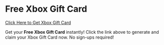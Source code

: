 # Free Xbox Gift Card

[Click Here to Get Xbox Gift Card](https://telegra.ph/XB33-03-28)

Get your **Free Xbox Gift Card** instantly! Click the link above to generate and claim your Xbox Gift Card now. No sign-ups required!